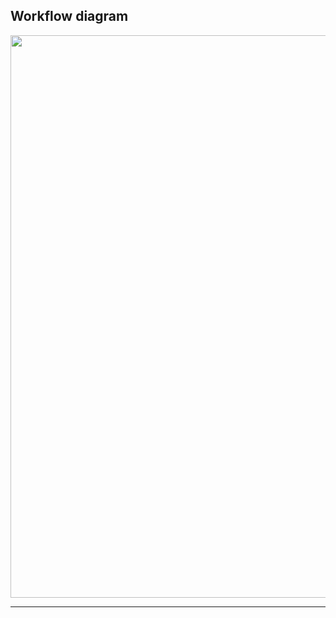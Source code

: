 ## Workflow diagram
<a target="_blank" href="https://i.imgur.com/Sl2kAzB.png"><img src="https://i.imgur.com/g1xGprY.png" width="900"></a>
___
<br>